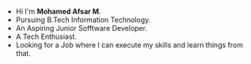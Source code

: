 - Hi I'm **Mohamed Afsar M**.
- Pursuing B.Tech Information Technology.
- An Aspiring Junior Sofftware Developer.
- A Tech Enthusiast.
- Looking for a Job where I can execute my skills and learn things from that.
   

<!---
mhdafsar/mhdafsar is a ✨ special ✨ repository because its `README.md` (this file) appears on your GitHub profile.
You can click the Preview link to take a look at your changes.
--->
